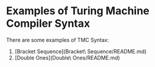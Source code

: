 # Examples of Turing Machine Compiler Syntax

There are some examples of TMC Syntax:

1. [Bracket Sequence](Bracket\ Sequence/README.md)
2. [Double Ones](Double\ Ones/README.md)